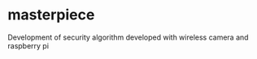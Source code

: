masterpiece
===========

Development of security algorithm developed with wireless camera and raspberry pi